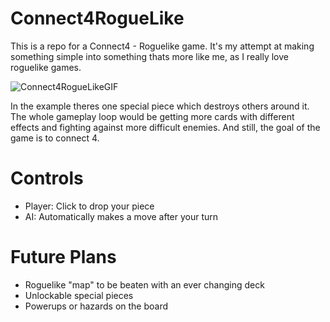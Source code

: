 # Connect4RogueLike
This is a repo for a Connect4 - Roguelike game. It's my attempt at making something simple into something thats more like me, as I really love roguelike games.

![Connect4RogueLikeGIF](https://github.com/user-attachments/assets/d352f0c8-97b2-4645-9548-8795117c069e)

In the example theres one special piece which destroys others around it.
The whole gameplay loop would be getting more cards with different effects and fighting against more difficult enemies.
And still, the goal of the game is to connect 4.

# Controls
- Player: Click to drop your piece
- AI: Automatically makes a move after your turn

# Future Plans
- Roguelike "map" to be beaten with an ever changing deck
- Unlockable special pieces
- Powerups or hazards on the board
